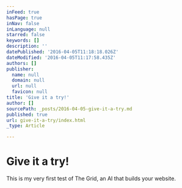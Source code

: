 ```yaml
---
inFeed: true
hasPage: true
inNav: false
inLanguage: null
starred: false
keywords: []
description: ''
datePublished: '2016-04-05T11:18:18.026Z'
dateModified: '2016-04-05T11:17:58.435Z'
authors: []
publisher:
  name: null
  domain: null
  url: null
  favicon: null
title: 'Give it a try!'
author: []
sourcePath: _posts/2016-04-05-give-it-a-try.md
published: true
url: give-it-a-try/index.html
_type: Article

---
```

# Give it a try!

This is my very first test of The Grid, an AI that builds your website.